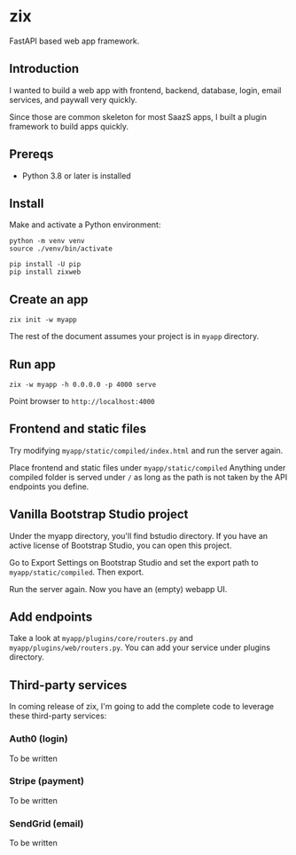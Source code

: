 # zix

FastAPI based web app framework.

## Introduction

I wanted to build a web app with frontend, backend, database, login,
email services, and paywall very quickly.

Since those are common skeleton for most SaazS apps, I built a plugin
framework to build apps quickly.

## Prereqs

- Python 3.8 or later is installed

## Install

Make and activate a Python environment:

```
python -m venv venv
source ./venv/bin/activate
```

```
pip install -U pip
pip install zixweb
```

## Create an app

```
zix init -w myapp
```

The rest of the document assumes your project is in `myapp` directory.

## Run app

```
zix -w myapp -h 0.0.0.0 -p 4000 serve
```

Point browser to `http://localhost:4000`

## Frontend and static files

Try modifying `myapp/static/compiled/index.html`
and run the server again.

Place frontend and static files under `myapp/static/compiled`
Anything under compiled folder is served under `/`
as long as the path is not taken by the API endpoints you define.


## Vanilla Bootstrap Studio project

Under the myapp directory, you'll find bstudio directory.
If you have an active license of Bootstrap Studio, you can
open this project.

Go to Export Settings on Bootstrap Studio and set the export path
to `myapp/static/compiled`. Then export.

Run the server again. Now you have an (empty) webapp UI.

## Add endpoints

Take a look at `myapp/plugins/core/routers.py` and `myapp/plugins/web/routers.py`.
You can add your service under plugins directory.

## Third-party services

In coming release of zix, I'm going to add the complete code to leverage these third-party services:

### Auth0 (login)

To be written

### Stripe (payment)

To be written

### SendGrid (email)

To be written
